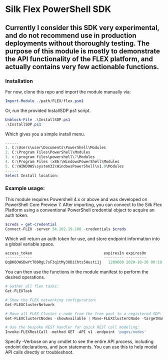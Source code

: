 # Silk Flex PowerShell SDK 
## Currently I consider this SDK very experimental, and do not recommend use in production deployments without thoroughly testing. The purpose of this module is mostly to demonstrate the API functionality of the FLEX platform, and actually contains very few actionable functions.

### Installation 
For now, clone this repo and import the module manually via:
```powershell
Import-Module ./path/FLEX/flex.psm1
```

Or, run the provided InstallSDP.ps1 script. 
```powershell
Unblock-File .\InstallSDP.ps1
.\InstallSDP.ps1
```
Which gives you a simple install menu. 
```powershell
------
1. C:\Users\user\Documents\PowerShell\Modules
2. C:\Program Files\PowerShell\Modules
3. c:\program files\powershell\7\Modules
4. C:\Program Files (x86)\WindowsPowerShell\Modules
5. C:\WINDOWS\system32\WindowsPowerShell\v1.0\Modules
------
Select Install location:
```

### Example usage: 

This module requires Powershell 4.x or above and was developed on PowerShell Core Preview 7. 
After importing, you can connect to the Silk Flex Platform using a conventional PowerShell credential object to acquire an auth token. 
```powershell
$creds = get-credential
Connect-FLEX -server 54.102.19.180 -credentials $creds
```

Which will return an auth token for use, and store endpoint information into a global variable space. 

```powershell
access_token                                expiresIn expiresOn
------------                                --------- ---------
QqBK6OWSDwYtT00RgL7sF3q1tMy3ODiChts5Husti1j   1209600 2020-10-20 00:19:35
```

You can then use the functions in the module manifest to perform the desired operations. 
```Powershell
# Gather all flex tasks:
Get-FLEXTask

# Show the FLEX networking configuration:
Get-FLEXClusterNetwork

# Move all FLEX Cluster c-node from the free pool to a registered SDP:
Get-FLEXClusterCNodes -showAvailable | Move-FLEXClusterCNode -targetName "My SDP"

# Use the bespoke REST handler for quick REST call modeling:
Invoke-FLEXRestCall -method GET -API v1 -endpoint 'pages/nodes'
```

Specify -Verbose on any cmdlet to see the entire API process, including endoint declarations, and json statements. You can use this to help model API calls directly or troubleshoot. 
